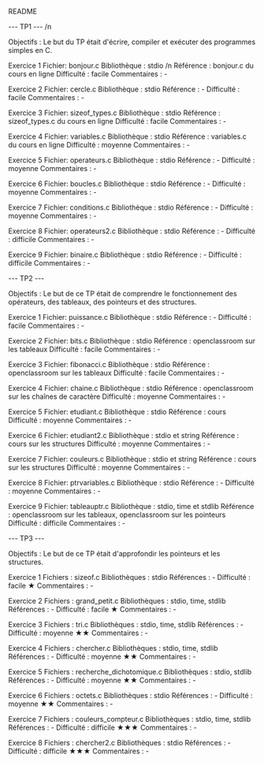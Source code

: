 README

--- TP1 ---
/n

Objectifs : Le but du TP était d'écrire, compiler et exécuter des programmes simples en C.

Exercice 1
Fichier: bonjour.c
Bibliothèque : stdio /n
Référence : bonjour.c du cours en ligne
Difficulté : facile
Commentaires : -

Exercice 2
Fichier: cercle.c
Bibliothèque : stdio
Référence : -
Difficulté : facile
Commentaires : -

Exercice 3
Fichier: sizeof_types.c
Bibliothèque : stdio
Référence : sizeof_types.c du cours en ligne
Difficulté : facile
Commentaires : -

Exercice 4
Fichier: variables.c
Bibliothèque : stdio
Référence : variables.c du cours en ligne
Difficulté : moyenne
Commentaires : -

Exercice 5
Fichier: operateurs.c
Bibliothèque : stdio
Référence : -
Difficulté : moyenne
Commentaires : -

Exercice 6
Fichier: boucles.c
Bibliothèque : stdio
Référence : -
Difficulté : moyenne
Commentaires : -

Exercice 7
Fichier: conditions.c
Bibliothèque : stdio
Référence : -
Difficulté : moyenne
Commentaires : -

Exercice 8
Fichier: operateurs2.c
Bibliothèque : stdio
Référence : -
Difficulté : difficile
Commentaires : -

Exercice 9
Fichier: binaire.c
Bibliothèque : stdio
Référence : -
Difficulté : difficile
Commentaires : -



--- TP2 ---

Objectifs : Le but de ce TP était de comprendre le fonctionnement des opérateurs, des tableaux, des pointeurs et des structures.

Exercice 1
Fichier: puissance.c
Bibliothèque : stdio
Référence : -
Difficulté : facile
Commentaires : -

Exercice 2
Fichier: bits.c
Bibliothèque : stdio
Référence : openclassroom sur les tableaux
Difficulté : facile
Commentaires : -

Exercice 3
Fichier: fibonacci.c
Bibliothèque : stdio
Référence : openclassroom sur les tableaux
Difficulté : facile
Commentaires : -

Exercice 4
Fichier: chaine.c
Bibliothèque : stdio
Référence : openclassroom sur les chaînes de caractère
Difficulté : moyenne
Commentaires : -

Exercice 5
Fichier: etudiant.c
Bibliothèque : stdio
Référence : cours
Difficulté : moyenne
Commentaires : -

Exercice 6
Fichier: etudiant2.c
Bibliothèque : stdio et string
Référence : cours sur les structures
Difficulté : moyenne
Commentaires : -

Exercice 7
Fichier: couleurs.c
Bibliothèque : stdio et string
Référence : cours sur les structures
Difficulté : moyenne
Commentaires : -

Exercice 8
Fichier: ptrvariables.c
Bibliothèque : stdio
Référence : -
Difficulté : moyenne
Commentaires : -

Exercice 9
Fichier: tableauptr.c
Bibliothèque : stdio, time et stdlib
Référence : openclassroom sur les tableaux, openclassroom sur les pointeurs
Difficulté : difficile
Commentaires : -


--- TP3 ---

Objectifs : Le but de ce TP était d'approfondir les pointeurs et les structures.

Exercice 1
Fichiers : sizeof.c
Bibliothèques : stdio
Références : -
Difficulté : facile ★
Commentaires : -

Exercice 2
Fichiers : grand_petit.c
Bibliothèques : stdio, time, stdlib
Références : -
Difficulté : facile ★
Commentaires : -

Exercice 3
Fichiers : tri.c
Bibliothèques : stdio, time, stdlib
Références : -
Difficulté : moyenne ★★
Commentaires : -

Exercice 4
Fichiers : chercher.c
Bibliothèques : stdio, time, stdlib
Références : -
Difficulté : moyenne ★★
Commentaires : -

Exercice 5
Fichiers : recherche_dichotomique.c
Bibliothèques : stdio, stdlib
Références : -
Difficulté : moyenne ★★
Commentaires : -

Exercice 6
Fichiers : octets.c
Bibliothèques : stdio
Références : -
Difficulté : moyenne ★★
Commentaires : -

Exercice 7
Fichiers : couleurs_compteur.c
Bibliothèques : stdio, time, stdlib
Références : -
Difficulté : difficile ★★★
Commentaires : -

Exercice 8
Fichiers : chercher2.c
Bibliothèques : stdio
Références : -
Difficulté : difficile ★★★
Commentaires : -
